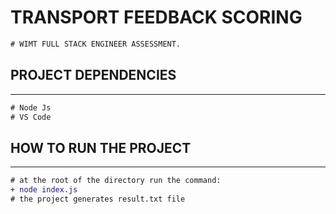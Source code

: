 <h1>TRANSPORT FEEDBACK SCORING</h1>

```diff
# WIMT FULL STACK ENGINEER ASSESSMENT.
```

<h2>PROJECT DEPENDENCIES</h2>
<hr />

```diff
# Node Js
# VS Code
```

<h2>HOW TO RUN THE PROJECT</h2>
<hr />

```diff
# at the root of the directory run the command:
+ node index.js
# the project generates result.txt file
```

